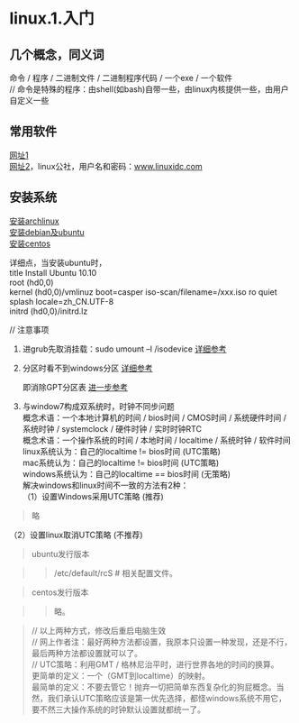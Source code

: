 # linux.1.入门
## 几个概念，同义词
命令 / 程序 / 二进制文件 / 二进制程序代码 / 一个exe / 一个软件    
// 命令是特殊的程序：由shell(如bash)自带一些，由linux内核提供一些，由用户自定义一些
## 常用软件
[网址1](http://www.jianshu.com/p/4adbfd83b29f)  
[网址2](http://linux.linuxidc.com/pub/)，linux公社，用户名和密码：www.linuxidc.com  
## 安装系统
[安装archlinux](https://wiki.archlinux.org/index.php/Beginners%27_guide "官方")  
[安装debian及ubuntu](http://blog.csdn.net/uther542/article/details/8806865)  
[安装centos](http://blog.sina.com.cn/s/blog_86e874d30101e3d8.html)  

详细点，当安装ubuntu时，  
title Install Ubuntu 10.10   
root (hd0,0)  
kernel (hd0,0)/vmlinuz boot=casper iso-scan/filename=/xxx.iso ro quiet splash locale=zh_CN.UTF-8  
initrd (hd0,0)/initrd.lz  

// 注意事项  
1. 进grub先取消挂载：sudo umount –l /isodevice [详细参考](http://www.360doc.com/content/11/0506/22/6110614_114908124.shtml)  
2.  分区时看不到windows分区 [详细参考](http://forum.ubuntu.org.cn/viewtopic.php?f=77&t=190435 "很精彩")  

    即消除GPT分区表 [进一步参考](http://forum.ubuntu.org.cn/viewtopic.php?t=442575)  

3. 与window7构成双系统时，时钟不同步问题  
概念术语：一个本地计算机的时间 / bios时间 / CMOS时间 / 系统硬件时间 / 系统时钟 / systemclock / 硬件时钟 / 实时时钟RTC  
概念术语：一个操作系统的时间 / 本地时间 / localtime / 系统时钟 / 软件时间  
linux系统认为：自己的localtime != bios时间 (UTC策略)  
mac系统认为：自己的localtime != bios时间 (UTC策略)  
windows系统认为：自己的localtime == bios时间 (无策略)  
解决windows和linux时间不一致的方法有2种：  
（1）设置Windows采用UTC策略 (推荐)

> 略

（2）设置linux取消UTC策略 (不推荐)

> ubuntu发行版本

> > /etc/default/rcS  # 相关配置文件。

> centos发行版本

> > 略。

> // 以上两种方式，修改后重启电脑生效  
> // 网上作者注：最好两种方法都设置，我原本只设置一种发现，还是不行，最后两种方法都设置就可以了。  
> // UTC策略：利用GMT / 格林尼治平时，进行世界各地的时间的换算。  
> 更简单的定义：一个（GMT到localtime）的映射。  
> 最简单的定义：不要去管它！抛弃一切把简单东西复杂化的狗屁概念。当然，我们承认UTC策略应该是第一优先选择，都怪windows系统不用它，要不然三大操作系统的时钟默认设置就都统一了。  

